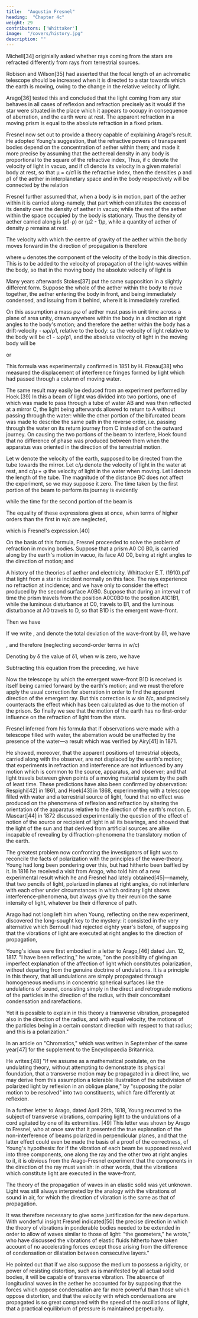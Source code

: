 ```yaml
---
title:  "Augustin Fresnel"
heading:  "Chapter 4c"
weight: 29
contributors: ['Whittaker']
image:  "/covers/history.jpg"
description: ""
---
```



Michell[34] originially asked whether rays coming from the stars are refracted differently from rays from terrestrial sources.

Robison and Wilson[35] had asserted that the focal length of an achromatic telescope should be increased when it is directed to a star towards which the earth is moving, owing to the change in the relative velocity of light. 

Arago[36] tested this and concluded that the light coming from any star behaves in all cases of reflexion and refraction precisely as it would if the star were situated in the place which it appears to occupy in consequence of aberration, and the earth were at rest. The apparent refraction in a moving prism is equal to the absolute refraction in a fixed prism. 

Fresnel now set out to provide a theory capable of explaining Arago's result. He adopted Young's suggestion, that the refractive powers of transparent bodies depend on the concentration of aether within them; and made it more precise by assuming that the aethereal density in any body is proportional to the square of the refractive index, Thus, if c denote the velocity of light in vacuo, and if c1 denote its velocity in a given material body at rest, so that μ = c/σ1 is the refractive index, then the densities ρ and ρ1 of the aether in interplanetary space and in the body respectively will be connected by the relation

Fresnel further assumed that, when a body is in motion, part of the aether within it is carried along-namely, that part which constitutes the excess of its density over the density of aether in vacuo; while the rest of the aether within the space occupied by the body is stationary. Thus the density of aether carried along is (ρ1-ρ) or (μ2 - 1)ρ, while a quantity of aether of density ρ remains at rest.

The velocity with which the centre of gravity of the aether within the body moves forward in the direction of propagation is therefore

where `ω` denotes the component of the velocity of the body in this direction. This is to be added to the velocity of propagation of the light-waves within the body, so that in the moving body the absolute velocity of light is

Many years afterwards Stokes[37] put the same supposition in a slightly different form. Suppose the whole of the aether within the body to move together, the aether entering the body in front, and being immediately condensed, and issuing from it behind, where it is immediately rarefied.

On this assumption a mass ρω of aether must pass in unit time across a plane of area unity, drawn anywhere within the body in a direction at right angles to the body's motion; and therefore the aether within the body has a drift-velocity - ωρ/ρ1, relative to the body: sa the velocity of light relative to the body will be c1 - ωρ/ρ1, and the absolute velocity of light in the moving body will be

or

This formula was experimentally confirmed in 1851 by H. Fizeau[38] who measured the displacement of interference fringes formed by light which had passed through a column of moving water.


The same result may easily be deduced from an experiment performed by Hoek.[39] In this a beam of light was divided into two portions, one of which was made to pass through a tube of water AB and was then reflected at a mirror C, the light being afterwards allowed to return to A without passing through the water: while the other portion of the bifurcated beam was made to describe the same path in the reverse order, i.e. passing through the water on its return journey from C instead of on the outward journey. On causing the two portions of the beam to interfere, Hoek found that no difference of phase was produced between them when the apparatus was oriented in the direction of the terrestrial motion.

Let w denote the velocity of the earth, supposed to be directed from the tube towards the mirror. Let c/μ denote the velocity of light in the water at rest, and c/μ + φ the velocity of light in the water when moving. Let l denote the length of the tube. The magnitude of the distance BC does not affect the experiment, so we may suppose it zero. The time taken by the first portion of the beam to perform its journey is evidently

while the time for the second portion of the beam is

The equality of these expressions gives at once, when terms of higher orders than the first in w/c are neglected,

which is Fresnel's expression.[40]

On the basis of this formula, Fresnel proceeded to solve the problem of refraction in moving bodies. Suppose that a prism A0 C0 B0, is carried along by the earth's motion in vacuo, its face A0 C0, being at right angles to the direction of motion; and

A history of the theories of aether and electricity. Whittacker E.T. (1910).pdf
that light from a star is incident normally on this face. The rays experience no refraction at incidence; and we have only to consider the effect produced by the second surface A0B0. Suppose that during an interval τ of time the prism travels from the position A0C0B0 to the position A1C1B1, while the luminous disturbance at C0, travels to B1, and the luminous disturbance at A0 travels to D, so that B1D is the emergent wave-front.

Then we have


If we write 
, and denote the total deviation of the wave-front by δ1, we have

, and therefore (neglecting second-order terms in w/c)

Denoting by δ the value of δ1, when w is zero, we have

Subtracting this equation from the preceding, we have

Now the telescope by which the emergent wave-front B1D is received is itself being carried forward by the earth's motion; and we must therefore apply the usual correction for aberration in order to find the apparent direction of the emergent ray. But this correction is w sin δ/c, and precisely counteracts the effect which has been calculated as due to the motion of the prison. So finally we see that the motion of the earth has no first-order influence on the refraction of light from the stars.

Fresnel inferred from his formula that if observations were made with a telescope filled with water, the aberration would be unaffected by the presence of the water—a result which was verified by Airy[41] in 1871. 

He showed, moreover, that the apparent positions of terrestrial objects, carried along with the observer, are not displaced by the earth's motion; that experiments in refraction and interference are not influenced by any motion which is common to the source, apparatus, and observer; and that light travels between given points of a moving material system by the path of least time. These predictions have also been confirmed by observation: Respighi[42] in 1861, and Hoek[43] in 1868, experimenting with a telescope filled with water and a terrestrial source of light, found that no effect was produced on the phenomena of reflexion and refraction by altering the orientation of the apparatus relative to the direction of the earth's motion. E. Mascart[44] in 1872 discussed experimentally the question of the effect of notion of the source or recipient of light in all its bearings, and showed that the light of the sun and that derived from artificial sources are alike incapable of revealing by diffraction-phenomena the translatory motion of the earth.

The greatest problem now confronting the investigators of light was to reconcile the facts of polarization with the principles of the wave-theory. Young had long been pondering over this, but had hitherto been baffled by it. In 1816 he received a visit from Arago, who told him of a new experimental result which he and Fresnel had lately obtained[45]—namely, that two pencils of light, polarized in planes at right angles, do not interfere with each other under circumstances in which ordinary light shows interference-phenomena, but always give by their reunion the same intensity of light, whatever be their difference of path.

Arago had not long left him when Young, reflecting on the new experiment, discovered the long-sought key to the mystery: it consisted in the very alternative which Bernoulli had rejected eighty year's before, of supposing that the vibrations of light are executed at right angles to the direction of propagation,

Young's ideas were first embodied in a letter to Arago,[46] dated Jan. 12, 1817. "I have been reflecting," he wrote, "on the possibility of giving an imperfect explanation of the affection of light which constitutes polarization, without departing from the genuine doctrine of undulations. It is a principle in this theory, that all undulations are simply propagated through homogeneous mediums in concentric spherical surfaces like the undulations of sound, consisting simply in the direct and retrograde motions of the particles in the direction of the radius, with their concomitant condensation and rarefactions. 

Yet it is possible to explain in this theory a transverse vibration, propagated also in the direction of the radius, and with equal velocity, the motions of the particles being in a certain constant direction with respect to that radius; and this is a polarization."

In an article on "Chromatics," which was written in September of the same year[47] for the supplement to the Encyclopaedia Britannica. 

He writes:[48] "If we assume as a mathematical postulate, on the undulating theory, without attempting to demonstrate its physical foundation, that a transverse motion may be propagated in a direct line, we may derive from this assumption a tolerable illustration of the subdivision of polarized light by reflexion in an oblique plane," by "supposing the polar motion to be resolved" into two constituents, which fare differently at reflexion.

In a further letter to Arago, dated April 29th, 1818, Young recurred to the subject of transverse vibrations, comparing light to the undulations of a cord agitated by one of its extremities. [49] This letter was shown by Arago to Fresnel, who at once saw that it presented the true explanation of the non-interference of beams polarized in perpendicular planes, and that the latter effect could even be made the basis of a proof of the correctness, of Young's hypothesis: for if the vibration of each beam be supposed resolved into three components, one along the ray and the other two at right angles to it, it is obvious from the Arago-Fresnel experiment that the components in the direction of the ray must vanish: in other words, that the vibrations which constitute light are executed in the wave-front.

The theory of the propagation of waves in an elastic solid was yet unknown. Light was still always interpreted by the analogy with the vibrations of sound in air, for which the direction of vibration is the same as that of propagation. 

It was therefore necessary to give some justification for the new departure. With wonderful insight Fresnel indicated[50] the precise direction in which the theory of vibrations in ponderable bodies needed to be extended in order to allow of waves similar to those of light: "the geometers," he wrote," who have discussed the vibrations of elastic fluids hitherto have taken account of no accelerating forces except those arising from the difference of condensation or dilatation between consecutive layers." 

He pointed out that if we also suppose the medium to possess a rigidity, or power of resisting distortion, such as is manifested by all actual solid bodies, it will be capable of transverse vibration. The absence of longitudinal waves in the aether he accounted for by supposing that the forces which oppose condensation are far more powerful than those which oppose distortion, and that the velocity with which condensations are propagated is so great compared with the speed of the oscillations of light, that a practical equilibrium of pressure is maintained perpetually.
